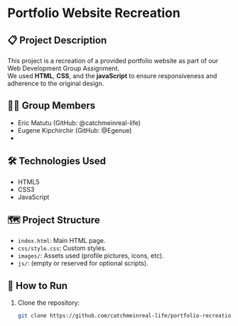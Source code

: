 # Portfolio Website Recreation

## 📋 Project Description
This project is a recreation of a provided portfolio website as part of our Web Development Group Assignment.  
We used **HTML**, **CSS**, and the **javaScript**  to ensure responsiveness and adherence to the original design.

## 👨‍💻 Group Members
- Eric Matutu (GitHub: @catchmeinreal-life)
- Eugene Kipchirchir (GitHub: @Egenue)
-

## 🛠️ Technologies Used
- HTML5
- CSS3
- JavaScript

## 🗺️ Project Structure
- `index.html`: Main HTML page.
- `css/style.css`: Custom styles.
- `images/`: Assets used (profile pictures, icons, etc).
- `js/`: (empty or reserved for optional scripts).

## 🚀 How to Run
1. Clone the repository:
   ```bash
   git clone https://github.com/catchmeinreal-life/portfolio-recreation-group.git
